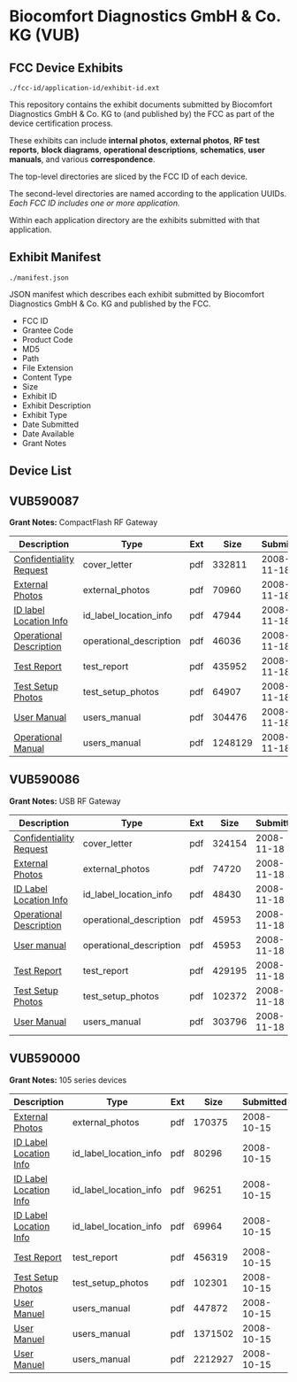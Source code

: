 # Biocomfort Diagnostics GmbH & Co. KG (VUB)
## FCC Device Exhibits

```
./fcc-id/application-id/exhibit-id.ext
```

This repository contains the exhibit documents submitted by Biocomfort Diagnostics GmbH & Co. KG to (and published by) the FCC as part of the device certification process.

These exhibits can include **internal photos**, **external photos**, **RF test reports**, **block diagrams**, **operational descriptions**, **schematics**, **user manuals**, and various **correspondence**.

The top-level directories are sliced by the FCC ID of each device.

The second-level directories are named according to the application UUIDs. *Each FCC ID includes one or more application.*

Within each application directory are the exhibits submitted with that application. 

## Exhibit Manifest

```
./manifest.json
```

JSON manifest which describes each exhibit submitted by Biocomfort Diagnostics GmbH & Co. KG and published by the FCC.

- FCC ID
- Grantee Code
- Product Code
- MD5
- Path
- File Extension
- Content Type
- Size
- Exhibit ID
- Exhibit Description
- Exhibit Type
- Date Submitted
- Date Available
- Grant Notes

## Device List
## VUB590087
**Grant Notes:** CompactFlash RF Gateway

| Description | Type | Ext | Size | Submitted | Available |
| ----------- | ---- | --- | ---- | --------- | --------- |
| [Confidentiality Request](VUB590087/bffc7d2c1407f551804ec846d45562fe/1031973.pdf) | cover_letter | pdf | 332811 | 2008-11-18 | 2008-11-18 |
| [External Photos](VUB590087/bffc7d2c1407f551804ec846d45562fe/1031962.pdf) | external_photos | pdf | 70960 | 2008-11-18 | 2008-11-18 |
| [ID label Location Info](VUB590087/bffc7d2c1407f551804ec846d45562fe/1031963.pdf) | id_label_location_info | pdf | 47944 | 2008-11-18 | 2008-11-18 |
| [Operational Description](VUB590087/bffc7d2c1407f551804ec846d45562fe/1031965.pdf) | operational_description | pdf | 46036 | 2008-11-18 | 2008-11-18 |
| [Test Report](VUB590087/bffc7d2c1407f551804ec846d45562fe/1031967.pdf) | test_report | pdf | 435952 | 2008-11-18 | 2008-11-18 |
| [Test Setup Photos](VUB590087/bffc7d2c1407f551804ec846d45562fe/1031968.pdf) | test_setup_photos | pdf | 64907 | 2008-11-18 | 2008-11-18 |
| [User Manual](VUB590087/bffc7d2c1407f551804ec846d45562fe/1031969.pdf) | users_manual | pdf | 304476 | 2008-11-18 | 2008-11-18 |
| [Operational Manual](VUB590087/bffc7d2c1407f551804ec846d45562fe/1031970.pdf) | users_manual | pdf | 1248129 | 2008-11-18 | 2008-11-18 |
## VUB590086
**Grant Notes:** USB RF Gateway

| Description | Type | Ext | Size | Submitted | Available |
| ----------- | ---- | --- | ---- | --------- | --------- |
| [Confidentiality Request](VUB590086/1ad4656f7f25240784f0dc78d29a7b27/1032036.pdf) | cover_letter | pdf | 324154 | 2008-11-18 | 2008-11-18 |
| [External Photos](VUB590086/1ad4656f7f25240784f0dc78d29a7b27/1032026.pdf) | external_photos | pdf | 74720 | 2008-11-18 | 2008-11-18 |
| [ID Label Location Info](VUB590086/1ad4656f7f25240784f0dc78d29a7b27/1032027.pdf) | id_label_location_info | pdf | 48430 | 2008-11-18 | 2008-11-18 |
| [Operational Description](VUB590086/1ad4656f7f25240784f0dc78d29a7b27/1032029.pdf) | operational_description | pdf | 45953 | 2008-11-18 | 2008-11-18 |
| [User manual](VUB590086/1ad4656f7f25240784f0dc78d29a7b27/1032029.pdf) | operational_description | pdf | 45953 | 2008-11-18 | 2008-11-18 |
| [Test Report](VUB590086/1ad4656f7f25240784f0dc78d29a7b27/1032031.pdf) | test_report | pdf | 429195 | 2008-11-18 | 2008-11-18 |
| [Test Setup Photos](VUB590086/1ad4656f7f25240784f0dc78d29a7b27/1032032.pdf) | test_setup_photos | pdf | 102372 | 2008-11-18 | 2008-11-18 |
| [User Manual](VUB590086/1ad4656f7f25240784f0dc78d29a7b27/1032033.pdf) | users_manual | pdf | 303796 | 2008-11-18 | 2008-11-18 |
## VUB590000
**Grant Notes:** 105 series devices

| Description | Type | Ext | Size | Submitted | Available |
| ----------- | ---- | --- | ---- | --------- | --------- |
| [External Photos](VUB590000/445aa1071d7a1e6672ff1a33b8f49241/1015531.pdf) | external_photos | pdf | 170375 | 2008-10-15 | 2008-10-15 |
| [ID Label Location Info](VUB590000/445aa1071d7a1e6672ff1a33b8f49241/1015528.pdf) | id_label_location_info | pdf | 80296 | 2008-10-15 | 2008-10-15 |
| [ID Label Location Info](VUB590000/445aa1071d7a1e6672ff1a33b8f49241/1015529.pdf) | id_label_location_info | pdf | 96251 | 2008-10-15 | 2008-10-15 |
| [ID Label Location Info](VUB590000/445aa1071d7a1e6672ff1a33b8f49241/1015530.pdf) | id_label_location_info | pdf | 69964 | 2008-10-15 | 2008-10-15 |
| [Test Report](VUB590000/445aa1071d7a1e6672ff1a33b8f49241/1015524.pdf) | test_report | pdf | 456319 | 2008-10-15 | 2008-10-15 |
| [Test Setup Photos](VUB590000/445aa1071d7a1e6672ff1a33b8f49241/1015523.pdf) | test_setup_photos | pdf | 102301 | 2008-10-15 | 2008-10-15 |
| [User Manuel](VUB590000/445aa1071d7a1e6672ff1a33b8f49241/1015520.pdf) | users_manual | pdf | 447872 | 2008-10-15 | 2008-10-15 |
| [User Manuel](VUB590000/445aa1071d7a1e6672ff1a33b8f49241/1015521.pdf) | users_manual | pdf | 1371502 | 2008-10-15 | 2008-10-15 |
| [User Manuel](VUB590000/445aa1071d7a1e6672ff1a33b8f49241/1015522.pdf) | users_manual | pdf | 2212927 | 2008-10-15 | 2008-10-15 |
